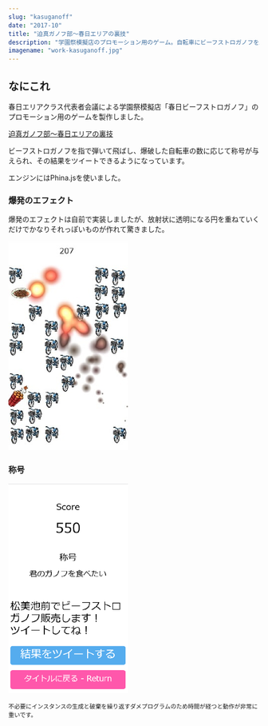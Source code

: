 ```yaml
---
slug: "kasuganoff"
date: "2017-10"
title: "迫真ガノフ部～春日エリアの裏技"
description: "学園祭模擬店のプロモーション用のゲーム。自転車にビーフストロガノフをぶつけて高得点を狙う。Phina.js使用。"
imagename: "work-kasuganoff.jpg"
---
```


## なにこれ

春日エリアクラス代表者会議による学園祭模擬店「春日ビーフストロガノフ」のプロモーション用のゲームを製作しました。

[迫真ガノフ部〜春日エリアの裏技](https://iciclize.github.io/kasuganoff)

ビーフストロガノフを指で弾いて飛ばし、爆破した自転車の数に応じて称号が与えられ、その結果をツイートできるようになっています。

エンジンにはPhina.jsを使いました。

### 爆発のエフェクト

爆発のエフェクトは自前で実装しましたが、放射状に透明になる円を重ねていくだけでかなりそれっぽいものが作れて驚きました。

![playing screen](../../images/work-kasuganoff-playing.jpg)

### 称号

![result screen](../../images/work-kasuganoff-result.png)

<small>不必要にインスタンスの生成と破棄を繰り返すダメプログラムのため時間が経つと動作が非常に重いです。</small>
